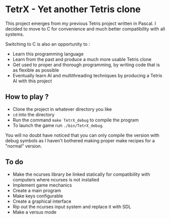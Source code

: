 # TetrX - Yet another Tetris clone

This project emerges from my previous Tetris project written in Pascal. I decided to move to C for convenience and much better compatibility with all systems.

Switching to C is also an opportunity to :
- Learn this programming language
- Learn from the past and produce a much more usable Tetris clone
- Get used to proper and thorough programming, by writing code that is as flexible as possible
- Eventually learn AI and multithreading techniques by producing a Tetris AI with this project

## How to play ?

- Clone the project in whatever directory you like
- `cd` into the directory
- Run the command `make TetrX_debug` to compile the program
- To launch the game run `./bin/TetrX_debug`.

You will no doubt have noticed that you can only compile the version with debug symbols as I haven't bothered making proper make recipes for a "normal" version.

## To do

- Make the ncurses library be linked statically for compatibility with computers where ncurses is not installed
- Implement game mechanics
- Create a main program
- Make keys configurable
- Create a graphical interface
- Rip out the ncurses input system and replace it with SDL
- Make a versus mode

